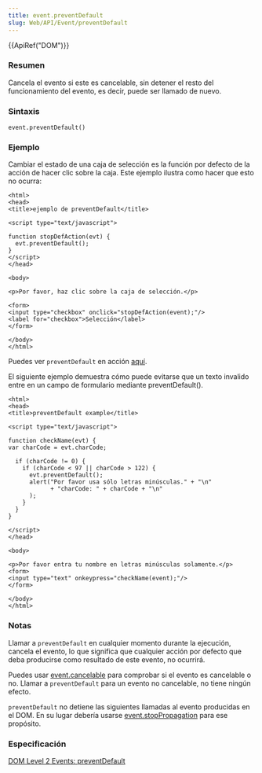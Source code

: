 ```yaml
---
title: event.preventDefault
slug: Web/API/Event/preventDefault
---
```


{{ApiRef("DOM")}}

### Resumen

Cancela el evento si este es cancelable, sin detener el resto del funcionamiento del evento, es decir, puede ser llamado de nuevo.

### Sintaxis

```
event.preventDefault()
```

### Ejemplo

Cambiar el estado de una caja de selección es la función por defecto de la acción de hacer clic sobre la caja. Este ejemplo ilustra como hacer que esto no ocurra:

```
<html>
<head>
<title>ejemplo de preventDefault</title>

<script type="text/javascript">

function stopDefAction(evt) {
  evt.preventDefault();
}
</script>
</head>

<body>

<p>Por favor, haz clic sobre la caja de selección.</p>

<form>
<input type="checkbox" onclick="stopDefAction(event);"/>
<label for="checkbox">Selección</label>
</form>

</body>
</html>
```

Puedes ver `preventDefault` en acción [aquí](http://developer.mozilla.org/samples/domref/dispatchEvent.html).

El siguiente ejemplo demuestra cómo puede evitarse que un texto invalido entre en un campo de formulario mediante preventDefault().

```
<html>
<head>
<title>preventDefault example</title>

<script type="text/javascript">

function checkName(evt) {
var charCode = evt.charCode;

  if (charCode != 0) {
    if (charCode < 97 || charCode > 122) {
      evt.preventDefault();
      alert("Por favor usa sólo letras minúsculas." + "\n"
            + "charCode: " + charCode + "\n"
      );
    }
  }
}

</script>
</head>

<body>

<p>Por favor entra tu nombre en letras minúsculas solamente.</p>
<form>
<input type="text" onkeypress="checkName(event);"/>
</form>

</body>
</html>
```

### Notas

Llamar a `preventDefault` en cualquier momento durante la ejecución, cancela el evento, lo que significa que cualquier acción por defecto que deba producirse como resultado de este evento, no ocurrirá.

Puedes usar [event.cancelable](es/DOM/event.cancelable) para comprobar si el evento es cancelable o no. Llamar a `preventDefault` para un evento no cancelable, no tiene ningún efecto.

`preventDefault` no detiene las siguientes llamadas al evento producidas en el DOM. En su lugar debería usarse [event.stopPropagation](es/DOM/event.stopPropagation) para ese propósito.

### Especificación

[DOM Level 2 Events: preventDefault](http://www.w3.org/TR/DOM-Level-2-Events/events.html#Events-Event-preventDefault)
